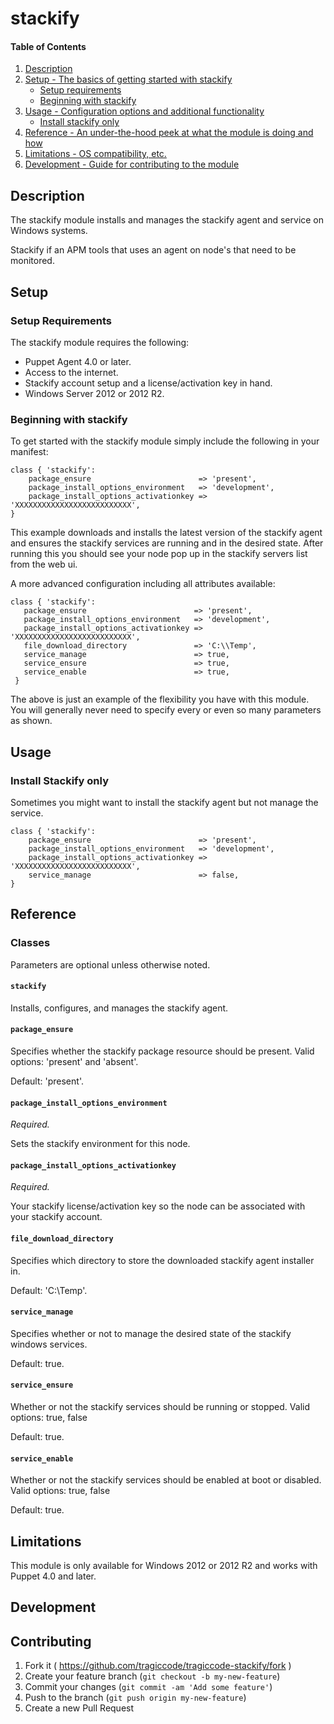 # stackify

#### Table of Contents

1. [Description](#description)
1. [Setup - The basics of getting started with stackify](#setup)
    * [Setup requirements](#setup-requirements)
    * [Beginning with stackify](#beginning-with-stackify)
1. [Usage - Configuration options and additional functionality](#usage)
    * [Install stackify only](#install_stackify_only)
1. [Reference - An under-the-hood peek at what the module is doing and how](#reference)
1. [Limitations - OS compatibility, etc.](#limitations)
1. [Development - Guide for contributing to the module](#development)

## Description

The stackify module installs and manages the stackify agent and service on Windows systems.

Stackify if an APM tools that uses an agent on node's that need to be monitored.

## Setup

### Setup Requirements

The stackify module requires the following:

* Puppet Agent 4.0 or later.
* Access to the internet.
* Stackify account setup and a license/activation key in hand.
* Windows Server 2012 or 2012 R2.

### Beginning with stackify

To get started with the stackify module simply include the following in your manifest:

```puppet
class { 'stackify':
    package_ensure                        => 'present',
    package_install_options_environment   => 'development',
    package_install_options_activationkey => 'XXXXXXXXXXXXXXXXXXXXXXXXXX',
}
```

This example downloads and installs the latest version of the stackify agent and ensures the stackify services are running and in the desired state.  After running this you should see your node pop up in the stackify servers list from the web ui.

A more advanced configuration including all attributes available:

```puppet
class { 'stackify':
   package_ensure                        => 'present',
   package_install_options_environment   => 'development',
   package_install_options_activationkey => 'XXXXXXXXXXXXXXXXXXXXXXXXXX',
   file_download_directory               => 'C:\\Temp',
   service_manage                        => true,
   service_ensure                        => true,
   service_enable                        => true,
 }
```

The above is just an example of the flexibility you have with this module.  You will generally never need to specify every or even so many parameters as shown.

## Usage

### Install Stackify only

Sometimes you might want to install the stackify agent but not manage the service.

```puppet
class { 'stackify':
    package_ensure                        => 'present',
    package_install_options_environment   => 'development',
    package_install_options_activationkey => 'XXXXXXXXXXXXXXXXXXXXXXXXXX',
    service_manage                        => false,
}
```

## Reference

### Classes

Parameters are optional unless otherwise noted.

#### `stackify`

Installs, configures, and manages the stackify agent.

#### `package_ensure`

Specifies whether the stackify package resource should be present. Valid options: 'present' and 'absent'.

Default: 'present'.

#### `package_install_options_environment`

*Required.*

Sets the stackify environment for this node.

#### `package_install_options_activationkey`

*Required.*

Your stackify license/activation key so the node can be associated with your stackify account.

#### `file_download_directory`

Specifies which directory to store the downloaded stackify agent installer in.

Default: 'C:\Temp'.

#### `service_manage`

Specifies whether or not to manage the desired state of the stackify windows services.

Default: true.

#### `service_ensure`

Whether or not the stackify services should be running or stopped. Valid options: true, false

Default: true.

#### `service_enable`

Whether or not the stackify services should be enabled at boot or disabled. Valid options: true, false

Default: true.

## Limitations

This module is  only available for Windows 2012 or 2012 R2 and works with Puppet 4.0 and later.

## Development

## Contributing

1. Fork it ( https://github.com/tragiccode/tragiccode-stackify/fork )
2. Create your feature branch (`git checkout -b my-new-feature`)
3. Commit your changes (`git commit -am 'Add some feature'`)
4. Push to the branch (`git push origin my-new-feature`)
5. Create a new Pull Request

